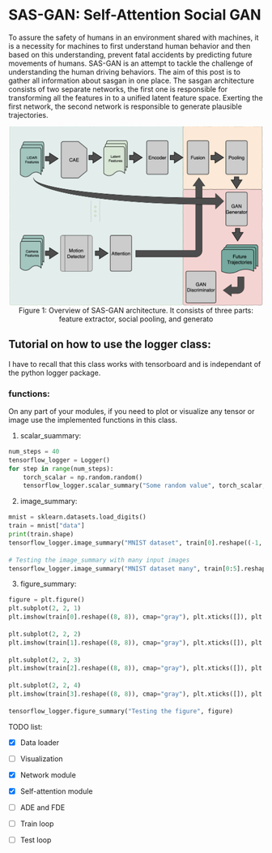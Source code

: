 # SAS-GAN: Self-Attention Social GAN

To assure the safety of humans in an environment shared with machines, it is a necessity for machines to first understand human behavior and then based on this understanding, prevent fatal accidents by predicting future movements of humans.
SAS-GAN is an attempt to tackle the challenge of understanding the human driving behaviors.
The aim of this post is to gather all information about sasgan in one place.
The sasgan architecture consists of two separate networks, the first one is responsible for transforming all the features in to a unified latent feature space. Exerting the first network, the second network is responsible to generate plausible trajectories.


<div align="center">
    <img align="center" src="images/Model.png" alt="" width=600px>
    <figcaption>Figure 1: Overview of SAS-GAN architecture. It consists of three parts: feature extractor,
social pooling, and generato </figcaption>
</div>


## Tutorial on how to use the logger class: 
I have to recall that this class works with tensorboard and is independant of the python logger package.


### functions: 
On any part of your modules, if you need to plot or visualize any tensor or image use
the implemented functions in this class.
1. scalar_suammary:

```python
num_steps = 40
tensorflow_logger = Logger()
for step in range(num_steps):
    torch_scalar = np.random.random()
    tensorflow_logger.scalar_summary("Some random value", torch_scalar, step)
```

2. image_summary:

```python
mnist = sklearn.datasets.load_digits()
train = mnist["data"]
print(train.shape)
tensorflow_logger.image_summary("MNIST dataset", train[0].reshape((-1, 8, 8, 1)))

# Testing the image_summary with many input images
tensorflow_logger.image_summary("MNIST dataset many", train[0:5].reshape(-1, 8, 8, 1))
```

3. figure_summary:
```python
figure = plt.figure()
plt.subplot(2, 2, 1)
plt.imshow(train[0].reshape((8, 8)), cmap="gray"), plt.xticks([]), plt.yticks([]), plt.title("1")

plt.subplot(2, 2, 2)
plt.imshow(train[1].reshape((8, 8)), cmap="gray"), plt.xticks([]), plt.yticks([]), plt.title("2")

plt.subplot(2, 2, 3)
plt.imshow(train[2].reshape((8, 8)), cmap="gray"), plt.xticks([]), plt.yticks([]), plt.title("3")

plt.subplot(2, 2, 4)
plt.imshow(train[3].reshape((8, 8)), cmap="gray"), plt.xticks([]), plt.yticks([]), plt.title("4")

tensorflow_logger.figure_summary("Testing the figure", figure)
```


TODO list:
- [x] Data loader
- [ ] Visualization
- [x] Network module
- [x] Self-attention module
- [ ] ADE and FDE
- [ ] Train loop
- [ ] Test loop

